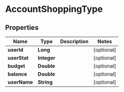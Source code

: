 

# AccountShoppingType


## Properties

Name | Type | Description | Notes
------------ | ------------- | ------------- | -------------
**userId** | **Long** |  |  [optional]
**userStat** | **Integer** |  |  [optional]
**budget** | **Double** |  |  [optional]
**balance** | **Double** |  |  [optional]
**userName** | **String** |  |  [optional]



